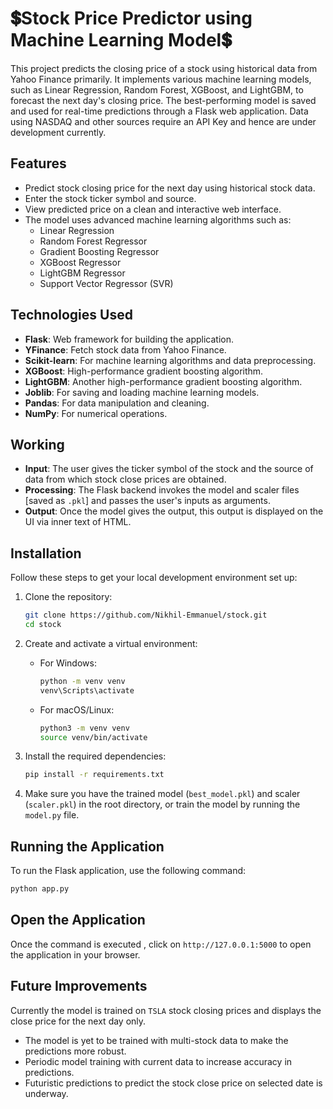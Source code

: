 # 💲Stock Price Predictor using Machine Learning Model💲

This project predicts the closing price of a stock using historical data from Yahoo Finance primarily. It implements various machine learning models, such as Linear Regression, Random Forest, XGBoost, and LightGBM, to forecast the next day's closing price. The best-performing model is saved and used for real-time predictions through a Flask web application. Data using NASDAQ and other sources require an API Key and hence are under development currently.

## Features 

- Predict stock closing price for the next day using historical stock data.
- Enter the stock ticker symbol and source.
- View predicted price on a clean and interactive web interface.
- The model uses advanced machine learning algorithms such as:
  - Linear Regression 
  - Random Forest Regressor
  - Gradient Boosting Regressor
  - XGBoost Regressor
  - LightGBM Regressor
  - Support Vector Regressor (SVR)

## Technologies Used

- **Flask**: Web framework for building the application.
- **YFinance**: Fetch stock data from Yahoo Finance.
- **Scikit-learn**: For machine learning algorithms and data preprocessing.
- **XGBoost**: High-performance gradient boosting algorithm.
- **LightGBM**: Another high-performance gradient boosting algorithm.
- **Joblib**: For saving and loading machine learning models.
- **Pandas**: For data manipulation and cleaning.
- **NumPy**: For numerical operations.

## Working
- **Input**: The user gives the ticker symbol of the stock and the source of data from which stock close prices are obtained.
- **Processing**: The Flask backend invokes the model and scaler files [saved as `.pkl`] and passes the user's inputs as arguments.
- **Output**: Once the model gives the output, this output is displayed on the UI via inner text of HTML.

## Installation

Follow these steps to get your local development environment set up:

1. Clone the repository:
    ```bash
    git clone https://github.com/Nikhil-Emmanuel/stock.git
    cd stock
    ```

2. Create and activate a virtual environment:
    - For Windows:
      ```bash
      python -m venv venv
      venv\Scripts\activate
      ```
    - For macOS/Linux:
      ```bash
      python3 -m venv venv
      source venv/bin/activate
      ```

3. Install the required dependencies:
    ```bash
    pip install -r requirements.txt
    ```

4. Make sure you have the trained model (`best_model.pkl`) and scaler (`scaler.pkl`) in the root directory, or train the model by running the `model.py` file.

## Running the Application

To run the Flask application, use the following command:

```bash
python app.py
```

## Open the Application
Once the command is executed , click on `http://127.0.0.1:5000` to open the application in your browser.

## Future Improvements
Currently the model is trained on `TSLA` stock closing prices and displays the close price for the next day only. 
- The model is yet to be trained with multi-stock data to make the predictions more robust.
- Periodic model training with current data to increase accuracy in predictions.
- Futuristic predictions to predict the stock close price on selected date is underway.
